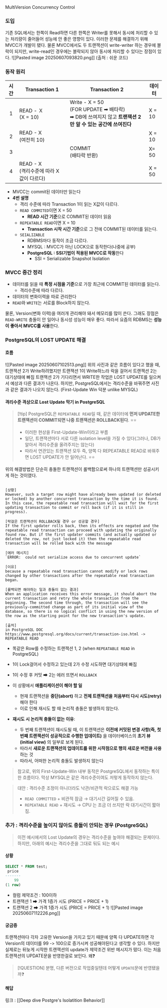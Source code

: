 MultiVersion Concurrency Control


### 도입 
기존 SQL에서는 한쪽이 Read하면 다른 한쪽은 Writer를 못해서 동시에 처리할 수 있는 처리량이 줄어들어 성능에 안 좋은 영향이 있다.
이러한 문제를 해결하기 위해 MVCC가 개발이 됐다.
물론 MVCC에서도 두 트랜잭션이 write-writer 하는 경우에 블락이 되지만, write-read인 경우에는 블락되지 않아 동시에 처리할 수 있다는 장점이 있다.
![[Pasted image 20250607093820.png]]
(출처 : 쉬운 코드)


### 동작 원리


| 시간  | Transaction 1                    | Transaction 2                                                                      | 데이터    |
| :-: | -------------------------------- | ---------------------------------------------------------------------------------- | ------ |
|  1  | READ - Ｘ<br>(X = 10)             | Write -  X = 50<br>(FOR UPDATE ➡ 배타락)<br>➡ DB에 쓰여지지 않고 **트랜잭션 2만 알 수 있는 공간에 쓰여진다** | X = 10 |
|  2  | READ - X<br>(여전히 10)             |                                                                                    | X = 10 |
|  3  |                                  | COMMIT<br>(배타락 반환)                                                                 | X= 50  |
|  4  | READ - X <br>(격리수준에 따라 X 값이 다르다) |                                                                                    | X = 50 |
- MVCC는 commit된 데이터만 읽는다 
- **4번 설명** 
	- 격리 수준에 따라 Transaction 1이 읽는 X값이 다르다.
	- `READ COMMITED`이면 X = 50
		- **READ 시간 기준**으로 COMMIT된 데이터 읽음 
	- `REPEATABLE READ`이면 X = 10
		- **Transaction 시작 시간 기준**으로 그 전에 COMMIT된 데이터를 읽는다.
	- `SEIALIZABLE` 
		- RDBMS마다 동작이 조금 다르다.
		- MYSQL : MVCC가 아닌 LOCK으로 동작한다(나중에 공부)
		- **PostgreSQL : SSI기법이 적용된 MVCC로 작동**한다
			- SSI = Serializable Snapshot Isolation

### MVCC 중간 정리
- 데이터를 읽을 때 **특정 시점을 기준**으로 가장 최근에 COMMIT된 데이터를 읽는다.
	- 격리수준에 따라 다르다.
- 데이터의 변화이력을 따로 관리한다
- `READ`와 `WRITE`는 서로를 Block하지 않는다.


물론, Version(변화 이력)을 여러개 관리해야 돼서 메모리를 많이 쓴다.
그래도 장점은 `READ-WRITE` 충돌이 안 일어나 동시성 성능이 매우 좋다.
따라서 요즘의 RDBMS는 **성능이 좋아서 MVCC를 사용**한다.



### PostgreSQL의 LOST UPDATE 해결 

#### 흐름 
![[Pasted image 20250607102513.png]]
위의 사진과 같은 흐름이 있다고 했을 때, 
트랜잭션 2가 Write하려했지만 트랜잭션 1이 Write하느라 락을 걸어서 트랜잭션 2는 대기상태에 빠짐 
트랜잭션 2가 기다리면서 WRITE한 작업은 LOST UPDATE를 일으켜서 예상과 다른 결과가 나온다.
하지만, PostgreSQL에서는 격리수준을 바꿔주면 사진과 같은 결과가 나오지 않는다.
(First-Update Win 덕분 unlike MYSQL)

#### 격리수준 격상으로 Lost Update 막기 in PostgreSQL
>[!tip] PostgreSQL은 `REPEATABLE READ`일 때, 같은 데이터에 **먼저 UPDATE한 트랜잭션이 COMMIT되면 나중 트랜잭션은 ROLLBACK된다**. ⭐⭐
>- 이러한 현상을 First-Update-Win이라고 부름 
>- 일단, 트랜잭션마다 서로 다른 isolation level을 가질 수 있다(그러나, DB가 알아서 격리수준을 올려주지는 않는다)
>- 따라서 연관있는 트랜잭션 모두 즉, 양쪽 다 REPEATABLE READ로 바꿔주면 LOST UPDATE가 안 일어난다. ⭐⭐


위의 해결방법은 단순히 충돌한 트랜잭션이 롤백함으로써 하나의 트랜잭션만 성공시키게 하는 것이였다.
```TEXT

[상황]
However, such a target row might have already been updated (or deleted or locked) by another concurrent transaction by the time it is found. In this case, the repeatable read transaction will wait for the first updating transaction to commit or roll back (if it is still in progress). 

[락걸은 트랜잭션이 ROLLBACK될 경우 or 성공할 경우]
If the first updater rolls back, then its effects are negated and the repeatable read transaction can proceed with updating the originally found row. But if the first updater commits (and actually updated or deleted the row, not just locked it) then the repeatable read transaction will be rolled back with the message

[에러 메시지]
`ERROR:  could not serialize access due to concurrent update`

[이유]
because a repeatable read transaction cannot modify or lock rows changed by other transactions after the repeatable read transaction began.

[롤백되면 해야하는 일과 충돌이 없는 결과]
When an application receives this error message, it should abort the current transaction and retry the whole transaction from the beginning. The second time through, the transaction will see the previously-committed change as part of its initial view of the database, so there is no logical conflict in using the new version of the row as the starting point for the new transaction's update.

[출처]
in PostgreSQL DOC
https://www.postgresql.org/docs/current/transaction-iso.html -> REPEATABLE READ 
```
- 똑같은 Row를 수정하는 트랜잭션 1, 2  (when `REPEATABLE READ` in PostgreSQL)
- 1이 Lock걸어서 수정하고 있는데 2가 수정 시도하면 대기상태에 빠짐
- 1이 수정 후 커밋 ➡ 2는 에러 뜨면서 `ROLLBACK`
- 이 상황에서 **애플리케이션이 해야 할 일**
	- 현재 트랜잭션을 **중단(abort)** 하고 **전체 트랜잭션을 처음부터 다시 시도(retry)** 해야 한다
	- 이로 인해 재시도 할 때 논리적 충돌은 발생하지 않는다.
	  
- **재시도 시 논리적 충돌이 없는 이유**:
	- 두 번째 트랜잭션이 재시도될 때, 이 트랜잭션은 **이전에 커밋된 변경 사항(즉, 첫 번째 트랜잭션이 성공적으로 수행한 업데이트)** 을 데이터베이스의 **초기 뷰(initial view)** 의 일부로 보게 된다. 
	- 따라서 **새로운 트랜잭션의 업데이트를 위한 시작점으로 행의 새로운 버전을 사용**하는 것
	- 따라서, 어떠한 논리적 충돌도 발생하지 않는다
	  

> 참고로, 위의 First-Update-Win 내부 동작은 PostgreSQL에서 동작하는 특이한 흐름이다.
> 막상 MYSQL은 같은 격리수준이여도 저렇게 동작하지 않는다.


> 대안 : 격리수준 조정이 아니더라도 낙관/비관적 락으로도 해결 가능
> - `READ COMMITTED` + 비관적 잠금 → 대기시간 길어질 수 있음.
> - `REPEATABLE READ` + 재시도 → CPU 는 조금 더 쓰지만 락 대기시간이 짧아짐.


### 추가 : 격리수준을 높이지 않아도 충돌이 안되는 경우 (PostgreSQL)
> 이전 예시에서의 Lost Update의 경우는 격리수준을 높여야 해결되는 문제이다.
> 하지만, 아래의 예시는 격리수준을 그대로 둬도 되는 예시 

#### 상황
```SQL 
SELECT * FROM test;
 price 
-------
    99
(1 row)
```
- 컬럼 제약조건 : 100이하 
- 트랜잭션 1 ➡ 가격 1증가 시도 (PRICE = PRICE + 1)
- 트랜잭션 2 ➡ 가격 1증가 시도 (PRICE = PRICE + 1)
![[Pasted image 20250607112226.png]]

#### 궁금증 
트랜잭션마다 각자 고유한 Version을 가지고 있기 때문에 양쪽 다 UPDATE하면 각 Version의 데이터를 99 -> 100으로 증가시켜 성공해야된다고 생각할 수 있다.
하지만 실제로는 뒤늦게 시작한 트랜잭션의 update가 제약조건 위반 메시지가 떴다.
이는 처음 트랜잭션의 UPDATE문을 반영한걸로 보인다. 왜❓
>[!QUESTION] 분명, 다른 버전으로 작업중일텐데 어떻게 `UPDATE`문에 반영됐을까❓

#### 해답 
링크 : [[Deep dive Postgre's Isolatition Behavior]]





















